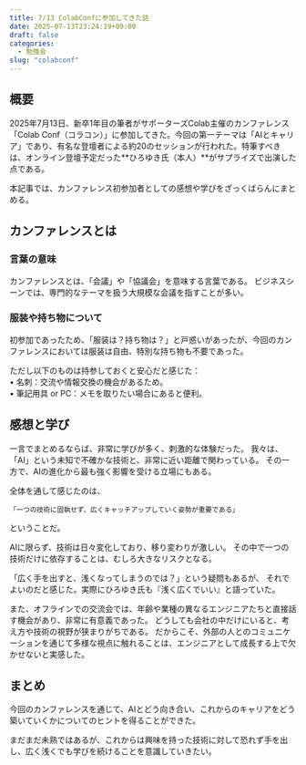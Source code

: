 ```yaml
---
title: 7/13 ColabConfに参加してきた話
date: 2025-07-13T23:24:19+09:00
draft: false
categories:
  - 勉強会
slug: "colabconf"
---
```


## 概要
2025年7月13日、新卒1年目の筆者がサポーターズColab主催のカンファレンス「Colab Conf（コラコン）」に参加してきた。今回の第一テーマは「AIとキャリア」であり、有名な登壇者による約20のセッションが行われた。特筆すべきは、オンライン登壇予定だった**ひろゆき氏（本人）**がサプライズで出演した点である。

本記事では、カンファレンス初参加者としての感想や学びをざっくばらんにまとめる。

## カンファレンスとは
### 言葉の意味
カンファレンスとは、「会議」や「協議会」を意味する言葉である。
ビジネスシーンでは、専門的なテーマを扱う大規模な会議を指すことが多い。

### 服装や持ち物について
初参加であったため、「服装は？持ち物は？」と戸惑いがあったが、今回のカンファレンスにおいては服装は自由、特別な持ち物も不要であった。

ただし以下のものは持参しておくと安心だと感じた：  
	•	名刺：交流や情報交換の機会があるため。  
	•	筆記用具 or PC：メモを取りたい場合にあると便利。  

## 感想と学び
一言でまとめるならば、非常に学びが多く、刺激的な体験だった。
我々は、「AI」という未知で不確かな技術と、非常に近い距離で関わっている。
その一方で、AIの進化から最も強く影響を受ける立場にもある。

全体を通して感じたのは、

```「一つの技術に固執せず、広くキャッチアップしていく姿勢が重要である」```

ということだ。

AIに限らず、技術は日々変化しており、移り変わりが激しい。
その中で一つの技術だけに依存することは、むしろ大きなリスクとなる。

「広く手を出すと、浅くなってしまうのでは？」という疑問もあるが、
それでよいのだと感じた。実際にひろゆき氏も『浅く広くでいい』と語っていた。

また、オフラインでの交流会では、年齢や業種の異なるエンジニアたちと直接話す機会があり、非常に有意義であった。
どうしても会社の中だけにいると、考え方や技術の視野が狭まりがちである。
だからこそ、外部の人とのコミュニケーションを通じて多様な視点に触れることは、エンジニアとして成長する上で欠かせないと実感した。

## まとめ
今回のカンファレンスを通じて、AIとどう向き合い、これからのキャリアをどう築いていくかについてのヒントを得ることができた。

まだまだ未熟ではあるが、これからは興味を持った技術に対して恐れず手を出し、広く浅くでも学びを続けることを意識していきたい。